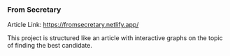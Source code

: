 ### From Secretary

Article Link: https://fromsecretary.netlify.app/

This project is structured like an article with interactive graphs on the topic of finding the best candidate.
